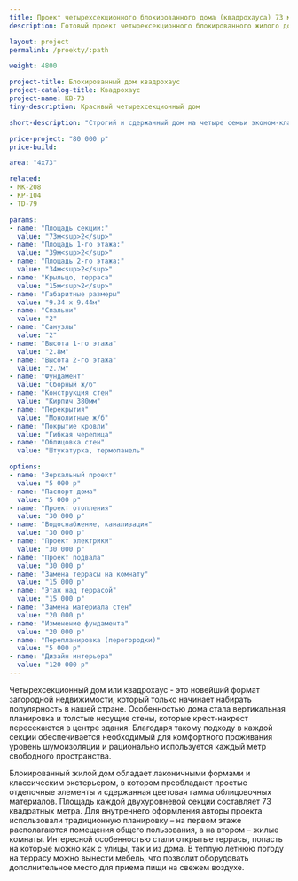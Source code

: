 ```yaml
---
title: Проект четырехсекционного блокированного дома (квадрохауса) 73 м кв
description: Готовый проект четырехсекционного блокированного жилого дома (квадрохауса) с удобной планировкой. Площадь секции&#58; 73 м.кв.

layout: project
permalink: /proekty/:path

weight: 4800

project-title: Блокированный дом квадрохаус
project-catalog-title: Квадрохаус
project-name: KB-73
tiny-description: Красивый четырехсекционный дом

short-description: "Строгий и сдержанный дом на четыре семьи эконом-класса. Это наиболее рациональный вариант использования земли под жилую застройку. Планировка квадрохауса компактна – площадь одной секции 73 м<sup>2</sup>. Прочные массивные колонны встречают у самого входа на крыльце, затем из прихожей Вы попадаете в небольшую кухню-гостиную, которая ведет на крытую террасу. Она может стать прекрасным местом для летнего отдыха."

price-project: "80 000 р"
price-build:

area: "4x73"

related:
- MK-208
- KP-104
- TD-79

params:
- name: "Площадь секции:"
  value: "73м<sup>2</sup>"
- name: "Площадь 1-го этажа:"
  value: "39м<sup>2</sup>"
- name: "Площадь 2-го этажа:"
  value: "34м<sup>2</sup>"
- name: "Крыльцо, терраса"
  value: "15м<sup>2</sup>"
- name: "Габаритные размеры"
  value: "9.34 x 9.44м"
- name: "Спальни"
  value: "2"
- name: "Санузлы"
  value: "2"
- name: "Высота 1-го этажа"
  value: "2.8м"
- name: "Высота 2-го этажа"
  value: "2.7м"
- name: "Фундамент"
  value: "Сборный ж/б"
- name: "Конструкция стен"
  value: "Кирпич 380мм"
- name: "Перекрытия"
  value: "Монолитные ж/б"
- name: "Покрытие кровли"
  value: "Гибкая черепица"
- name: "Облицовка стен"
  value: "Штукатурка, термопанель"

options:
- name: "Зеркальный проект"
  value: "5 000 р"
- name: "Паспорт дома"
  value: "5 000 р"
- name: "Проект отопления"
  value: "30 000 р"
- name: "Водоснабжение, канализация"
  value: "30 000 р"
- name: "Проект электрики"
  value: "30 000 р"
- name: "Проект подвала"
  value: "30 000 р"
- name: "Замена террасы на комнату"
  value: "15 000 р"
- name: "Этаж над террасой"
  value: "15 000 р"
- name: "Замена материала стен"
  value: "20 000 р"
- name: "Изменение фундамента"
  value: "20 000 р"
- name: "Перепланировка (перегородки)"
  value: "5 000 р"
- name: "Дизайн интерьера"
  value: "120 000 р"
---
```

Четырехсекционный дом или квадрохаус - это новейший формат загородной недвижимости, который только начинает набирать популярность в нашей стране. Особенностью дома стала вертикальная планировка и толстые несущие стены, которые крест-накрест пересекаются в центре здания. Благодаря такому подходу в каждой секции обеспечивается необходимый для комфортного проживания уровень шумоизоляции и рационально используется каждый метр свободного пространства.

Блокированный жилой дом обладает лаконичными формами и классическим экстерьером, в котором преобладают простые отделочные элементы и сдержанная цветовая гамма облицовочных материалов. Площадь каждой двухуровневой секции составляет 73 квадратных метра. Для внутреннего оформления авторы проекта использовали традиционную планировку – на первом этаже располагаются помещения общего пользования, а на втором – жилые комнаты. Интересной особенностью стали открытые террасы, попасть на которые можно как с улицы, так и из дома. В теплую летнюю погоду на террасу можно вынести мебель, что позволит оборудовать дополнительное место для приема пищи на свежем воздухе.